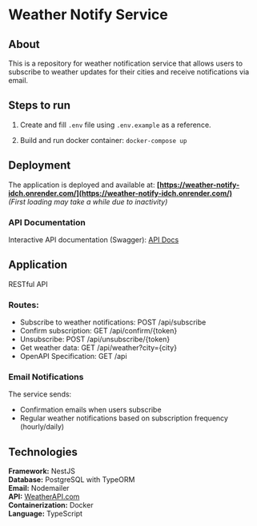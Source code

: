 # Weather Notify Service

## About

This is a repository for weather notification service that allows users to subscribe to weather updates
for their cities and receive notifications via email.

## Steps to run

1. Create and fill `.env` file using `.env.example` as a reference.

2. Build and run docker container: `docker-compose up`

## Deployment

The application is deployed and available at: **[https://weather-notify-idch.onrender.com/](https://weather-notify-idch.onrender.com/)** <br>
<i>(First loading may take a while due to inactivity)</i>

### API Documentation

Interactive API documentation (Swagger): [API Docs](https://weather-notify-idch.onrender.com/api)

## Application

RESTful API

### Routes:

- Subscribe to weather notifications: POST /api/subscribe
- Confirm subscription: GET /api/confirm/{token}
- Unsubscribe: POST /api/unsubscribe/{token}
- Get weather data: GET /api/weather?city={city}
- OpenAPI Specification: GET /api

### Email Notifications

The service sends:

- Confirmation emails when users subscribe
- Regular weather notifications based on subscription frequency (hourly/daily)

## Technologies

**Framework:** NestJS <br>
**Database:** PostgreSQL with TypeORM <br>
**Email:** Nodemailer <br>
**API:** [WeatherAPI.com](https://www.weatherapi.com/) <br>
**Containerization:** Docker <br>
**Language:** TypeScript <br>
